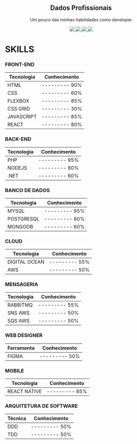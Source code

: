 
<p align="center">
 <h2 align="center">Dados Profissionais</h2>
 <p align="center">Um pouco das minhas habilidades como developer</p>
</p>

<p align="center">
    <a href="https://www.facebook.com/fael.lazarine">
      <img src="https://img.shields.io/badge/Facebook-Perfil Pessoal-blue"/>
    </a>
    <a href="https://twitter.com/faelti">
      <img src="https://img.shields.io/badge/Twitter-Perfil Pessoal-9cf"/>
    </a>
    <a href="https://www.instagram.com/faelti/">
      <img src="https://img.shields.io/badge/Instagram-Perfil Pessoal-critical"/>
   </a>
   <a href="https://www.linkedin.com/in/rafael-lazarine-b65a083b/">
      <img src="https://img.shields.io/badge/Linkedin-Perfil Profissional-informational"/>
   </a>
</p>

# SKILLS

### FRONT-END
| Tecnologia  |  Conhecimento  |
| ---------   | -------------  |
| HTML        | --------- 90%  |
| CSS         | --------- 60%  |
| FLEXBOX     | --------- 85%  | 
| CSS GRID    | --------- 30%  |
| JAVASCRIPT  | --------- 85%  |
| REACT       | --------- 80%  |


### BACK-END
| Tecnologia  |  Conhecimento  |
| ---------   | -------------  |
| PHP         | --------- 95%  |
| NODEJS      | --------- 80%  |
| .NET        | --------- 60%  |

### BANCO DE DADOS
| Tecnologia  |  Conhecimento  |
| ---------   | -------------  |
| MYSQL       | --------- 95%  |
| POSTGRESQL  | --------- 80%  |
| MONGODB     | --------- 60%  |


### CLOUD
| Tecnologia       |  Conhecimento |
| ---------        | ------------- |
| DIGITAL OCEAN    | --------- 55% |
| AWS              | --------- 50% |


### MENSAGERIA
| Tecnologia  |  Conhecimento |
| ---------   | ------------- |
| RABBITMQ    | --------- 55% |
| SNS AWS     | --------- 50% |
| SQS AWS     | --------- 50% |


### WEB DESIGNER

| Ferramenta  |  Conhecimento  |
| ---------   | -------------  |
| FIGMA       | --------- 50%  |

### MOBILE
| Tecnologia       |  Conhecimento  |
| ---------        | -------------  |
| REACT NATIVE     | --------- 85%  |


### ARQUITETURA DE SOFTWARE
| Técnica         |  Conhecimento  |
| ---------       | -------------  |
| DDD             | --------- 50%  |
| TDD             | --------- 50%  |

